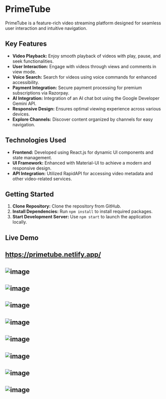 # **PrimeTube**

PrimeTube is a feature-rich video streaming platform designed for seamless user interaction and intuitive navigation.

## **Key Features**

- **Video Playback:** Enjoy smooth playback of videos with play, pause, and seek functionalities.
- **User Interaction:** Engage with videos through views and comments in view mode.
- **Voice Search:** Search for videos using voice commands for enhanced accessibility.
- **Payment Integration:** Secure payment processing for premium subscriptions via Razorpay.
- **AI Integration:** Integration of an AI chat bot using the Google Developer Gemini API.
- **Responsive Design:** Ensures optimal viewing experience across various devices.
- **Explore Channels:** Discover content organized by channels for easy navigation.

## **Technologies Used**

- **Frontend:** Developed using React.js for dynamic UI components and state management.
- **UI Framework:** Enhanced with Material-UI to achieve a modern and responsive design.
- **API Integration:** Utilized RapidAPI for accessing video metadata and other video-related services.

## **Getting Started**

1. **Clone Repository:** Clone the repository from GitHub.
2. **Install Dependencies:** Run `npm install` to install required packages.
3. **Start Development Server:** Use `npm start` to launch the application locally.
## Live Demo
https://primetube.netlify.app/
---
![image](https://github.com/vardaan-bhatia/PrimeTube/assets/88616764/8cea9d37-db26-4b1a-b5c7-e69e14bdb886)
---

![image](https://github.com/vardaan-bhatia/PrimeTube/assets/88616764/7ed7ec79-fc4a-4a88-aeea-d3e505018f66)
---

![image](https://github.com/vardaan-bhatia/PrimeTube/assets/88616764/cec952a7-9265-415a-9508-109bb5a156eb)
---

![image](https://github.com/vardaan-bhatia/PrimeTube/assets/88616764/40247ff8-7c14-4b27-88f0-4b7297016916)
---

![image](https://github.com/vardaan-bhatia/PrimeTube/assets/88616764/3c351a5c-730e-4c60-bbe7-e842161ad48c)
---

![image](https://github.com/vardaan-bhatia/PrimeTube/assets/88616764/57a987f6-45dd-402d-929e-261cf6f6fb52)
---

![image](https://github.com/vardaan-bhatia/PrimeTube/assets/88616764/69a86cbb-250c-49f7-98bf-4015b08013cf)
---

![image](https://github.com/vardaan-bhatia/PrimeTube/assets/88616764/e496249b-bf4c-450e-adf8-3d8e0eed0517)
---




